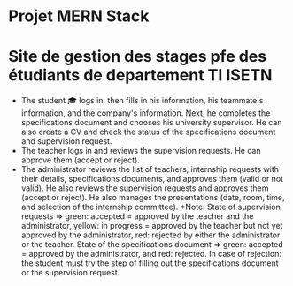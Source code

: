 # Projet MERN Stack
 # Site de gestion des stages pfe des étudiants de departement TI ISETN
- The student 🎓 logs in, then fills in his information, his teammate's information, and the company's information. Next, he completes the specifications document and chooses his university supervisor. He can also create a CV and check the status of the specifications document and supervision request.
- The teacher logs in and reviews the supervision requests. He can approve them (accept or reject).
- The administrator reviews the list of teachers, internship requests with their details, specifications documents, and approves them (valid or not valid). He also reviews the supervision requests and approves them (accept or reject). He also manages the presentations (date, room, time, and selection of the internship committee).
*Note: State of supervision requests => green: accepted = approved by the teacher and the administrator, yellow: in progress = approved by the teacher but not yet approved by the administrator, red: rejected by either the administrator or the teacher.
State of the specifications document => green: accepted = approved by the administrator, and red: rejected.
In case of rejection: the student must try the step of filling out the specifications document or the supervision request.
